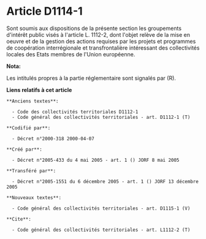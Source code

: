 # Article D1114-1

Sont soumis aux dispositions de la présente section les groupements d'intérêt public visés à l'article L. 1112-2, dont
l'objet relève de la mise en oeuvre et de la gestion des actions requises par les projets et programmes de coopération
interrégionale et transfrontalière intéressant des collectivités locales des Etats membres de l'Union européenne.

**Nota:**

Les intitulés propres à la partie réglementaire sont signalés par (R).

**Liens relatifs à cet article**

	**Anciens textes**:

	  - Code des collectivités territoriales D1112-1
	  - Code général des collectivités territoriales - art. D1112-1 (T)

	**Codifié par**:

	  - Décret n°2000-318 2000-04-07

	**Créé par**:

	  - Décret n°2005-433 du 4 mai 2005 - art. 1 () JORF 8 mai 2005

	**Transféré par**:

	  - Décret n°2005-1551 du 6 décembre 2005 - art. 1 () JORF 13 décembre 2005

	**Nouveaux textes**:

	  - Code général des collectivités territoriales - art. D1115-1 (V)

	**Cite**:

	  - Code général des collectivités territoriales - art. L1112-2 (T)
